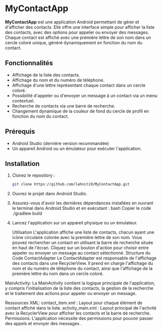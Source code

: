 # MyContactApp



**MyContactApp** est une application Android permettant de gérer et d'afficher des contacts. Elle offre une interface simple pour afficher la liste des contacts, avec des options pour appeler ou envoyer des messages. Chaque contact est affiché avec une première lettre de son nom dans un cercle coloré unique, généré dynamiquement en fonction du nom du contact.

## Fonctionnalités

- Affichage de la liste des contacts.
- Affichage du nom et du numéro de téléphone.
- Affichage d'une lettre représentant chaque contact dans un cercle coloré.
- Possibilité d'appeler ou d'envoyer un message à un contact via un menu contextuel.
- Recherche de contacts via une barre de recherche.
- Changement dynamique de la couleur de fond du cercle de profil en fonction du nom du contact.

## Prérequis

- Android Studio (dernière version recommandée)
- Un appareil Android ou un émulateur pour exécuter l'application.

## Installation

1. Clonez le repository :
   ```bash
   git clone https://github.com/lahniti9/MyContactApp.git
2. Ouvrez le projet dans Android Studio.
3. Assurez-vous d'avoir les dernières dépendances installées en ouvrant le terminal dans Android Studio et en exécutant :
bash
Copier le code
./gradlew build
4. Lancez l'application sur un appareil physique ou un émulateur.

   
   Utilisation
L'application affiche une liste de contacts, chacun ayant une icône circulaire colorée avec la première lettre de son nom.
Vous pouvez rechercher un contact en utilisant la barre de recherche située en haut de l'écran.
Cliquez sur un bouton d'action pour choisir entre appeler ou envoyer un message au contact sélectionné.
Structure du Code
ContactAdapter
Le ContactAdapter est responsable de l'affichage des contacts dans une RecyclerView. Il prend en charge l'affichage du nom et du numéro de téléphone du contact, ainsi que l'affichage de la première lettre du nom dans un cercle coloré.

MainActivity:
La MainActivity contient la logique principale de l'application, y compris l'initialisation de la liste des contacts, la gestion de la recherche et le traitement des actions pour appeler ou envoyer un message.

Ressources XML:
contact_item.xml : Layout pour chaque élément de contact affiché dans la liste.
activity_main.xml : Layout principal de l'activité avec la RecyclerView pour afficher les contacts et la barre de recherche.
Permissions:
L'application nécessite des permissions pour pouvoir passer des appels et envoyer des messages .


